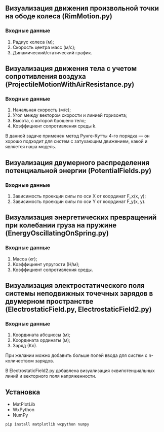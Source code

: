 ## Визуализация движения произвольной точки на ободе колеса (RimMotion.py)

### Входные данные

1) Радиус колеса (м);
2) Скорость центра масс (м/c);
3) Динамический/статический график.

## Визуализация движения тела с учетом сопротивления воздуха (ProjectileMotionWithAirResistance.py)

### Входные данные

1) Начальная скорость (м/с);
2) Угол между вектором скорости и линией горизонта;
3) Высота, с которой брошено тело;
4) Коэффициент сопротивления среды k.

В данной задаче применен метод Рунге-Кутты 4-го порядка — он хорошо подходит для систем с затухающим движением, какой и является наша модель.

## Визуализация двумерного распределения потенциальной энергии (PotentialFields.py)

### Входные данные

1) Зависимость проекции силы по оси X от координат F_x(x, y);
2) Зависимость проекции силы по оси Y от координат F_y(x, y).

## Визуализация энергетических превращений при колебании груза на пружине (EnergyOscillatingOnSpring.py)

### Входные данные

1) Масса (кг);
2) Коэффициент упругости (Н/м);
3) Коэффициент сопротивления среды.
   
##  Визуализация электростатического поля системы неподвижных точечных зарядов в двумерном пространстве (ElectrostaticField.py, ElectrostaticField2.py)

### Входные данные

1) Координата абсциссы (м);
2) Координата ординаты (м);
3) Заряд (Кл).

При желании можно добавить больше полей ввода для систем с n-количеством зарядов.

В ElectrostaticField2.py добавлена визуализация эквипотенциальных линий и векторного поля напряженности.

## Установка
- MatPlotLib
- WxPython
- NumPy

```pip install matplotlib wxpython numpy```
